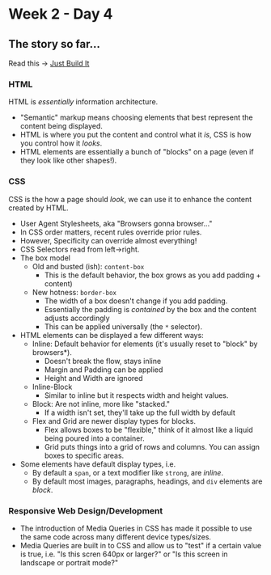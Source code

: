 # Week 2 - Day 4

## The story so far...

Read this -> [Just Build It](https://blog.stephaniestimac.com/posts/2023/09/just-build-it/)

### HTML

HTML is _essentially_ information architecture.

* "Semantic" markup means choosing elements that best represent the content being displayed.
* HTML is where you put the content and control what it _is_, CSS is how you control how it _looks_.
* HTML elements are essentially a bunch of "blocks" on a page (even if they look like other shapes!).

### CSS

CSS is the how a page should _look_, we can use it to enhance the content created by HTML.

* User Agent Stylesheets, aka "Browsers gonna browser..."
* In CSS order matters, recent rules override prior rules.
* However, Specificity can override almost everything!
* CSS Selectors read from left->right.
* The box model
  * Old and busted (ish): `content-box`
    * This is the default behavior, the box grows as you add padding + content)
  * New hotness: `border-box`
    * The width of a box doesn't change if you add padding.
    * Essentially the padding is _contained_ by the box and the content adjusts accordingly
    * This can be applied universally (the `*` selector).
* HTML elements can be displayed a few different ways:
  * Inline: Default behavior for elements (it's usually reset to "block" by browsers*).
    * Doesn't break the flow, stays inline
    * Margin and Padding can be applied
    * Height and Width are ignored
  * Inline-Block
    * Similar to inline but it respects width and height values.
  * Block: Are not inline, more like "stacked."
    * If a width isn't set, they'll take up the full width by default
  * Flex and Grid are newer display types for blocks.
    * Flex allows boxes to be "flexible," think of it almost like a liquid being poured into a container.
    * Grid puts things into a grid of rows and columns. You can assign boxes to specific areas.
* Some elements have default display types, i.e.
  * By default a `span`, or a text modifier like `strong`, are _inline_.
  * By default most images, paragraphs, headings, and `div` elements are _block_.

### Responsive Web Design/Development

* The introduction of Media Queries in CSS has made it possible to use the same code across many different device types/sizes.
* Media Queries are built in to CSS and allow us to "test" if a certain value is true, i.e. "Is this scren 640px or larger?" or "Is this screen in landscape or portrait mode?"

